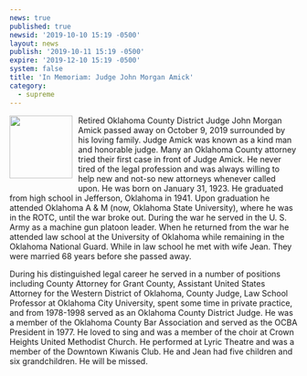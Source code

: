 ```yaml
---
news: true
published: true
newsid: '2019-10-10 15:19 -0500'
layout: news
publish: '2019-10-11 15:19 -0500'
expire: '2019-12-10 15:19 -0500'
system: false
title: 'In Memoriam: Judge John Morgan Amick'
category:
  - supreme
---
```

<img style="width: 110px; float: left; margin: 0 10px 10px 0;" src="http://www.oscn.net/images/news/judge-john-morgan-amick.jpg" />Retired Oklahoma County District Judge John Morgan Amick passed away on October 9, 2019 surrounded by his loving family. Judge Amick was known as a kind man and honorable judge. Many an Oklahoma County attorney tried their first case in front of Judge Amick. He never tired of the legal profession and was always willing to help new and not-so new attorneys whenever called upon. He was born on January 31, 1923. He graduated from high school in Jefferson, Oklahoma in 1941. Upon graduation he attended Oklahoma A & M (now, Oklahoma State University), where he was in the ROTC, until the war broke out. During the war he served in the U. S. Army as a machine gun platoon leader. When he returned from the war he attended law school at the University of Oklahoma while remaining in the Oklahoma National Guard. While in law school he met with wife Jean. They were married 68 years before she passed away. 

During his distinguished legal career he served in a number of positions including County Attorney for Grant County, Assistant United States Attorney for the Western District of Oklahoma, County Judge, Law School Professor at Oklahoma City University, spent some time in private practice, and from 1978-1998 served as an Oklahoma County District Judge. He was a member of the Oklahoma County Bar Association and served as the OCBA President in 1977. He loved to sing and was a member of the choir at Crown Heights United Methodist Church. He performed at Lyric Theatre and was a member of the Downtown Kiwanis Club. He and Jean had five children and six grandchildren. He will be missed.
